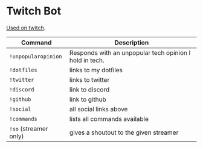 # Twitch Bot

[Used on twitch](https://twitch.tv/kinbiko).

| Command               | Description                                             |
| --------------------- | ------------------------------------------------------- |
| `!unpopularopinion`   | Responds with an unpopular tech opinion I hold in tech. |
| `!dotfiles`           | links to my dotfiles                                    |
| `!twitter`            | links to twitter                                        |
| `!discord`            | link to discord                                         |
| `!github`             | link to github                                          |
| `!social`             | all social links above                                  |
| `!commands`           | lists all commands available                            |
| `!so` (streamer only) | gives a shoutout to the given streamer                  |
